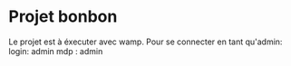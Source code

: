 # Projet bonbon
Le projet est à éxecuter avec wamp.
Pour se connecter en tant qu'admin: login: admin mdp : admin 


